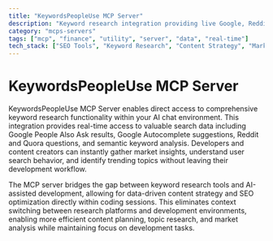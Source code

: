 ```yaml
---
title: "KeywordsPeopleUse MCP Server"
description: "Keyword research integration providing live Google, Reddit, and Quora data directly within AI chat interfaces."
category: "mcps-servers"
tags: ["mcp", "finance", "utility", "server", "data", "real-time"]
tech_stack: ["SEO Tools", "Keyword Research", "Content Strategy", "Market Analysis", "Search Analytics"]
---
```


# KeywordsPeopleUse MCP Server

KeywordsPeopleUse MCP Server enables direct access to comprehensive keyword research functionality within your AI chat environment. This integration provides real-time access to valuable search data including Google People Also Ask results, Google Autocomplete suggestions, Reddit and Quora questions, and semantic keyword analysis. Developers and content creators can instantly gather market insights, understand user search behavior, and identify trending topics without leaving their development workflow.

The MCP server bridges the gap between keyword research tools and AI-assisted development, allowing for data-driven content strategy and SEO optimization directly within coding sessions. This eliminates context switching between research platforms and development environments, enabling more efficient content planning, topic research, and market analysis while maintaining focus on development tasks.
